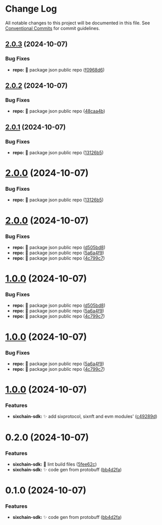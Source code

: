 # Change Log

All notable changes to this project will be documented in this file.
See [Conventional Commits](https://conventionalcommits.org) for commit guidelines.

## [2.0.3](https://github.com/thesixnetwork/sixchain-sdk/compare/@thesixnetwork/sixchain-sdk@2.0.2...@thesixnetwork/sixchain-sdk@2.0.3) (2024-10-07)

### Bug Fixes

- **repo:** :bug: package json public repo ([f0968d6](https://github.com/thesixnetwork/sixchain-sdk/commit/f0968d6927351a091c97b332905978cacda6d6cc))

## [2.0.2](https://github.com/thesixnetwork/sixchain-sdk/compare/@thesixnetwork/sixchain-sdk@2.0.1...@thesixnetwork/sixchain-sdk@2.0.2) (2024-10-07)

### Bug Fixes

- **repo:** :bug: package json public repo ([48caa4b](https://github.com/thesixnetwork/sixchain-sdk/commit/48caa4b5940f86b0697faed1c6fe8831a38a8dab))

## [2.0.1](https://github.com/thesixnetwork/sixchain-sdk/compare/@thesixnetwork/sixchain-sdk@2.0.0...@thesixnetwork/sixchain-sdk@2.0.1) (2024-10-07)

### Bug Fixes

- **repo:** :bug: package json public repo ([13126b5](https://github.com/thesixnetwork/sixchain-sdk/commit/13126b55bc28601a4e947ce4691e60033952569e))

# [2.0.0](https://github.com/thesixnetwork/sixchain-sdk/compare/@thesixnetwork/sixchain-sdk@2.0.0...@thesixnetwork/sixchain-sdk@2.0.0) (2024-10-07)

### Bug Fixes

- **repo:** :bug: package json public repo ([13126b5](https://github.com/thesixnetwork/sixchain-sdk/commit/13126b55bc28601a4e947ce4691e60033952569e))

# [2.0.0](https://github.com/thesixnetwork/sixchain-sdk/compare/@thesixnetwork/sixchain-sdk@1.0.0...@thesixnetwork/sixchain-sdk@2.0.0) (2024-10-07)

### Bug Fixes

- **repo:** :bug: package json public repo ([d505bd8](https://github.com/thesixnetwork/sixchain-sdk/commit/d505bd826e78a0803447849ca1375e52269bd250))
- **repo:** :bug: package json public repo ([5a6a4f9](https://github.com/thesixnetwork/sixchain-sdk/commit/5a6a4f9fbb51023e077753f3940a66a318b1a92c))
- **repo:** :bug: package json public repo ([4c799c7](https://github.com/thesixnetwork/sixchain-sdk/commit/4c799c7ff52c3689a3fa9baebf5dd5747875647b))

# [1.0.0](https://github.com/thesixnetwork/sixchain-sdk/compare/@thesixnetwork/sixchain-sdk@1.0.0...@thesixnetwork/sixchain-sdk@1.0.0) (2024-10-07)

### Bug Fixes

- **repo:** :bug: package json public repo ([d505bd8](https://github.com/thesixnetwork/sixchain-sdk/commit/d505bd826e78a0803447849ca1375e52269bd250))
- **repo:** :bug: package json public repo ([5a6a4f9](https://github.com/thesixnetwork/sixchain-sdk/commit/5a6a4f9fbb51023e077753f3940a66a318b1a92c))
- **repo:** :bug: package json public repo ([4c799c7](https://github.com/thesixnetwork/sixchain-sdk/commit/4c799c7ff52c3689a3fa9baebf5dd5747875647b))

# [1.0.0](https://github.com/thesixnetwork/sixchain-sdk/compare/@thesixnetwork/sixchain-sdk@1.0.0...@thesixnetwork/sixchain-sdk@1.0.0) (2024-10-07)

### Bug Fixes

- **repo:** :bug: package json public repo ([5a6a4f9](https://github.com/thesixnetwork/sixchain-sdk/commit/5a6a4f9fbb51023e077753f3940a66a318b1a92c))
- **repo:** :bug: package json public repo ([4c799c7](https://github.com/thesixnetwork/sixchain-sdk/commit/4c799c7ff52c3689a3fa9baebf5dd5747875647b))

# [1.0.0](https://github.com/thesixnetwork/sixchain-sdk/compare/@thesixnetwork/sixchain-sdk@0.2.0...@thesixnetwork/sixchain-sdk@1.0.0) (2024-10-07)

### Features

- **sixchain-sdk:** :sparkles: add sixprotocol, sixnft and evm modules' ([c49289d](https://github.com/thesixnetwork/sixchain-sdk/commit/c49289d442a726d30d2bb029b3af271883fdb80a))

# 0.2.0 (2024-10-07)

### Features

- **sixchain-sdk:** :art: lint build files ([5fee62c](https://github.com/thesixnetwork/sixchain-sdk/commit/5fee62c4ed01cf9b4514662aa7ed03859f3a5308))
- **sixchain-sdk:** :sparkles: code gen from protobuff ([bb4d2fa](https://github.com/thesixnetwork/sixchain-sdk/commit/bb4d2faeac83e7fd450b0ce6b8c478e298de79e7))

# 0.1.0 (2024-10-07)

### Features

- **sixchain-sdk:** :sparkles: code gen from protobuff ([bb4d2fa](https://github.com/thesixnetwork/sixchain-sdk/commit/bb4d2faeac83e7fd450b0ce6b8c478e298de79e7))
